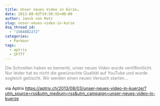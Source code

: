 ```yaml
---
title: Unser neues Video in kürze…
date: 2013-08-03T19:50:55+00:00
author: Janik von Rotz
slug: unser-neues-video-in-kurze
dsq_thread_id:
  - "1564882272"
categories:
  - Parkour
tags:
  - aptrix
  - IFTTT
---
```

<span style="color: #888888;">Die Schnellen haben es bemerkt, unser neues Video wurde veröffentlicht. Nur leider hat es nicht die gewünschte Qualität auf YouTube und wurde sogleich gelöscht. Wir werden einen neuen Versuch starten&#8230;</span>
<br /><br />
via Aptrix https://aptrix.ch/2013/08/03/unser-neues-video-in-kuerze/?utm_source=rss&utm_medium=rss&utm_campaign=unser-neues-video-in-kuerze